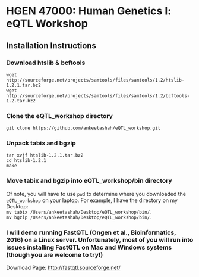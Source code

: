# HGEN 47000: Human Genetics I: eQTL Workshop

## Installation Instructions
### Download htslib & bcftools
`wget http://sourceforge.net/projects/samtools/files/samtools/1.2/htslib-1.2.1.tar.bz2` \
`wget http://sourceforge.net/projects/samtools/files/samtools/1.2/bcftools-1.2.tar.bz2`

### Clone the eQTL_workshop directory
`git clone https://github.com/ankeetashah/eQTL_workshop.git`

### Unpack tabix and bgzip
`tar xvjf htslib-1.2.1.tar.bz2` \
`cd htslib-1.2.1` \
`make`

### Move tabix and bgzip into eQTL_workshop/bin directory
Of note, you will have to use `pwd` to determine where you downloaded the `eQTL_workshop` on your laptop. For example, I have the directory on my Desktop: \
`mv tabix /Users/ankeetashah/Desktop/eQTL_workshop/bin/.` \
`mv bgzip /Users/ankeetashah/Desktop/eQTL_workshop/bin/.` 

### I will demo running FastQTL (Ongen et al., Bioinformatics, 2016) on a Linux server. Unfortunately, most of you will run into issues installing FastQTL on Mac and Windows systems (though you are welcome to try!)
Download Page: http://fastqtl.sourceforge.net/


